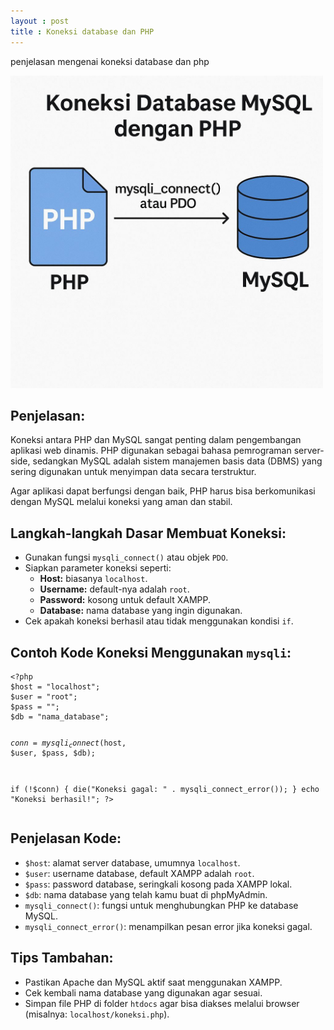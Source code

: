 ```yaml
---
layout : post
title : Koneksi database dan PHP
---
```

  penjelasan mengenai koneksi database dan php

  <img src="/assets/image/koneksi-php.jpg" width="500">

  <h2>Penjelasan:</h2>
  <p>Koneksi antara PHP dan MySQL sangat penting dalam pengembangan aplikasi web dinamis. PHP digunakan sebagai bahasa pemrograman server-side, sedangkan MySQL adalah sistem manajemen basis data (DBMS) yang sering digunakan untuk menyimpan data secara terstruktur.</p>

  <p>Agar aplikasi dapat berfungsi dengan baik, PHP harus bisa berkomunikasi dengan MySQL melalui koneksi yang aman dan stabil.</p>

  <h2>Langkah-langkah Dasar Membuat Koneksi:</h2>
  <ul>
    <li>Gunakan fungsi <code>mysqli_connect()</code> atau objek <code>PDO</code>.</li>
    <li>Siapkan parameter koneksi seperti:
      <ul>
        <li><strong>Host:</strong> biasanya <code>localhost</code>.</li>
        <li><strong>Username:</strong> default-nya adalah <code>root</code>.</li>
        <li><strong>Password:</strong> kosong untuk default XAMPP.</li>
        <li><strong>Database:</strong> nama database yang ingin digunakan.</li>
      </ul>
    </li>
    <li>Cek apakah koneksi berhasil atau tidak menggunakan kondisi <code>if</code>.</li>
  </ul>

  <h2>Contoh Kode Koneksi Menggunakan <code>mysqli</code>:</h2>
  <pre><code>&lt;?php
$host = "localhost";
$user = "root";
$pass = "";
$db = "nama_database";

$conn = mysqli_connect($host, $user, $pass, $db);

if (!$conn) {
    die("Koneksi gagal: " . mysqli_connect_error());
}
echo "Koneksi berhasil!";
?&gt;</code></pre>

  <h2>Penjelasan Kode:</h2>
  <ul>
    <li><code>$host</code>: alamat server database, umumnya <code>localhost</code>.</li>
    <li><code>$user</code>: username database, default XAMPP adalah <code>root</code>.</li>
    <li><code>$pass</code>: password database, seringkali kosong pada XAMPP lokal.</li>
    <li><code>$db</code>: nama database yang telah kamu buat di phpMyAdmin.</li>
    <li><code>mysqli_connect()</code>: fungsi untuk menghubungkan PHP ke database MySQL.</li>
    <li><code>mysqli_connect_error()</code>: menampilkan pesan error jika koneksi gagal.</li>
  </ul>

  <h2>Tips Tambahan:</h2>
  <ul>
    <li>Pastikan Apache dan MySQL aktif saat menggunakan XAMPP.</li>
    <li>Cek kembali nama database yang digunakan agar sesuai.</li>
    <li>Simpan file PHP di folder <code>htdocs</code> agar bisa diakses melalui browser (misalnya: <code>localhost/koneksi.php</code>).</li>
  </ul>

  